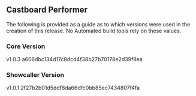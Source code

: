 ## Castboard Performer

The following is provided as a guide as to which versions were used in the creation of this release. No Automated build tools rely on these values.

### Core Version
v1.0.3
a606dbc134d17c8dcd4f38b27b70178e2d39f8ea

### Showcaller Version
v1.0.1
2f27b2b01d5ddf8da66dfc0bb85ec7434807f4fa

